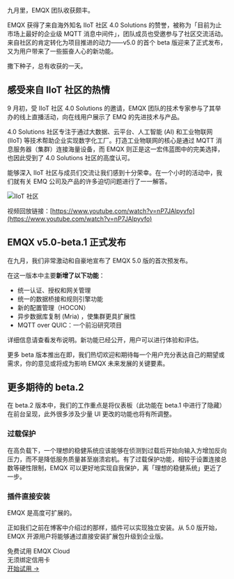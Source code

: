 九月里，EMQX 团队收获颇丰。

EMQX 获得了来自海外知名 IIoT 社区 4.0 Solutions 的赞誉，被称为「目前为止市场上最好的企业级 MQTT  消息中间件」，团队成员也受邀参与了社区交流活动。来自社区的肯定转化为项目推进的动力——v5.0 的首个 beta  版迎来了正式发布，又为用户带来了一些振奋人心的新功能。

撒下种子，总有收获的一天。

## 感受来自 IIoT 社区的热情

9 月初，受 IIoT 社区 4.0 Solutions 的邀请，EMQX 团队的技术专家参与了其举办的线上直播活动，向在线用户展示了 EMQ 的先进技术与产品。

4.0 Solutions 社区专注于通过大数据、云平台、人工智能 (AI) 和工业物联网 (IIoT) 等技术帮助企业实现数字化工厂。打造工业物联网的核心是通过 MQTT 消息服务器（集群）连接海量设备，而 EMQX 则正是这一宏伟蓝图中的完美选择，也因此受到了 4.0 Solutions 社区的高度认可。

能够深入 IIoT 社区与成员们交流让我们感到十分荣幸。在一个小时的活动中，我们就有关 EMQ 公司及产品的许多迫切问题进行了一一解答。

![IIoT 社区](https://assets.emqx.com/images/b709690f73732fa72e5038a0ba7a4460.png)

视频回放链接：[https://www.youtube.com/watch?v=nP7JAlpyvfo](https://www.youtube.com/watch?v=nP7JAlpyvfo) 

## EMQX v5.0-beta.1 正式发布

在九月，我们非常激动和自豪地宣布了 EMQX 5.0 版的首次预发布。

在这一版本中主要**新增了以下功能**：

- 统一认证、授权和网关管理
- 统一的数据桥接和规则引擎功能
- 新的配置管理（HOCON）
- 异步数据库复制 (Mria) ，使集群更具扩展性
- MQTT over QUIC：一个前沿研究项目

详细信息请查看发布说明。新功能已经公开，用户可以进行体验和评估。

更多 beta 版本推出在即，我们热切欢迎和期待每一个用户充分表达自己的期望或需求，你的意见或将成为影响 EMQX 未来发展的关键要素。

## 更多期待的 beta.2

在 beta.2 版本中，我们的工作重点是将仪表板（此功能在 beta.1 中进行了隐藏）在前台呈现，此外很多涉及少量 UI 更改的功能也将有所调整。

### 过载保护

在高负载下，一个理想的稳健系统应该能够在侦测到过载后开始向输入方增加反向压力，而不是降低服务质量甚至崩溃宕机。有了过载保护功能，相较于设置连接总数等硬性限制，EMQX 可以更好地实现自我保护，离「理想的稳健系统」更近了一步。

### 插件直接安装

EMQX 是高度可扩展的。

正如我们之前在博客中介绍过的那样，插件可以实现独立安装。从 5.0 版开始，EMQX 开源用户将能够通过直接安装扩展包升级到企业版。


<section class="promotion">
    <div>
        免费试用 EMQX Cloud
        <div class="is-size-14 is-text-normal has-text-weight-normal">无须绑定信用卡</div>
    </div>
    <a href="https://accounts-zh.emqx.com/signup?continue=https://cloud.emqx.com/console/deployments/0?oper=new" class="button is-gradient px-5">开始试用 →</a >
</section>
